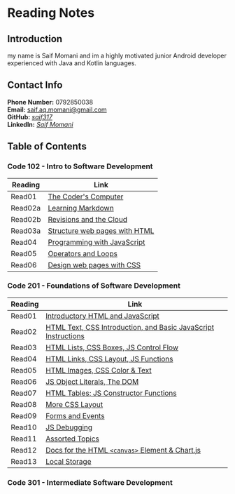 # **Reading Notes**

## **Introduction**

my name is Saif Momani and im a highly motivated junior Android developer experienced with Java and Kotlin languages.

## **Contact Info**

**Phone Number:** 0792850038  
**Email:** saif.aq.momani@gmail.com  
**GitHub:** _[saif317](https://github.com/saif317)_  
**LinkedIn:** _[Saif Momani](https://www.linkedin.com/in/smomani/)_

## **Table of Contents**

### **Code 102 - Intro to Software Development**

| Reading | Link                                                |
| ------- | --------------------------------------------------- |
| Read01  | [The Coder's Computer](Code101/read01.md)           |
| Read02a | [Learning Markdown](Code101/read02a.md)             |
| Read02b | [Revisions and the Cloud](Code101/read02b.md)       |
| Read03a | [Structure web pages with HTML](Code101/read03a.md) |
| Read04  | [Programming with JavaScript](Code101/read04.md)    |
| Read05  | [Operators and Loops](Code101/read05.md)            |
| Read06  | [Design web pages with CSS](Code101/read06.md)      |

### **Code 201 - Foundations of Software Development**

| Reading | Link                                                                                |
| ------- | ----------------------------------------------------------------------------------- |
| Read01  | [Introductory HTML and JavaScript](Code201/read01.md)                               |
| Read02  | [HTML Text, CSS Introduction, and Basic JavaScript Instructions](Code201/read02.md) |
| Read03  | [HTML Lists, CSS Boxes, JS Control Flow](Code201/read03.md)                         |
| Read04  | [HTML Links, CSS Layout, JS Functions](Code201/read04.md)                           |
| Read05  | [HTML Images, CSS Color & Text](Code201/read05.md)                                  |
| Read06  | [JS Object Literals, The DOM](Code201/read06.md)                                    |
| Read07  | [HTML Tables; JS Constructor Functions](Code201/read07.md)                          |
| Read08  | [More CSS Layout](Code201/read08.md)                                                |
| Read09  | [Forms and Events](Code201/read09.md)                                               |
| Read10  | [JS Debugging](Code201/read10.md)                                                   |
| Read11  | [Assorted Topics](Code201/read11.md)                                                |
| Read12  | [Docs for the HTML `<canvas>` Element & Chart.js](Code201/read12.md)                |
| Read13  | [Local Storage](Code201/read13.md)                                                  |

### **Code 301 - Intermediate Software Development**
